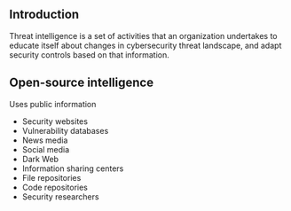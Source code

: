 
## Introduction
Threat intelligence is a set of activities that an organization undertakes to educate itself about changes in cybersecurity threat landscape, and adapt security controls based on that information.

## Open-source intelligence
Uses public information
- Security websites
- Vulnerability databases
- News media
- Social media
- Dark Web
- Information sharing centers
- File repositories
- Code repositories
- Security researchers